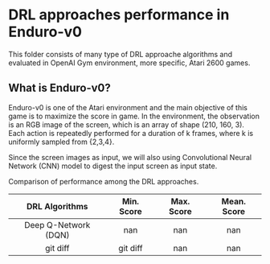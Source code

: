# DRL approaches performance in Enduro-v0

This folder consists of many type of DRL approache algorithms and evaluated in OpenAI Gym environment, more specific, Atari 2600 games.

## What is Enduro-v0?
Enduro-v0 is one of the Atari environment and the main objective of this game is to maximize the score in game. In the environment, the observation is an RGB image of the screen, which is an array of shape (210, 160, 3). Each action is repeatedly performed for a duration of k frames, where k is uniformly sampled from {2,3,4}.

Since the screen images as input, we will also using Convolutional Neural Network (CNN) model to digest the input screen as input state.

Comparison of performance among the DRL approaches. <br>

| DRL Algorithms 		| Min. Score   | Max. Score  | Mean. Score |
|     :---:      		|    :---:     |    :---:    |    :---:    |
| Deep Q-Network (DQN)  	| nan          | nan         | nan         |
| git diff       		| git diff     | nan         | nan         |